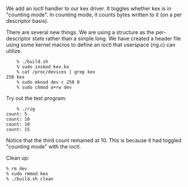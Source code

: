 We add an ioctl handler to our kex driver. It toggles
whether kex is in "counting mode". In counting mode, it
counts bytes written to it (on a per descriptor basis).

There are several new things. We are using a structure
as the per-descriptor state rather than a simple long.
We have created a header file using some kernel macros
to define an ioctl that userspace (rig.c) can utilize.

```
    % ./build.sh
    % sudo insmod kex.ko 
    % cat /proc/devices | grep kex
250 kex
    % sudo mknod dev c 250 0
    % sudo chmod a+rw dev
```

Try out the test program:

```
    % ./rig
count: 5
count: 10
count: 10
count: 15
```

Notice that the third count remained at 10. This is
because it had toggled "counting mode" with the ioctl.

Clean up:

    % rm dev
    % sudo rmmod kex
    % ./build.sh clean
